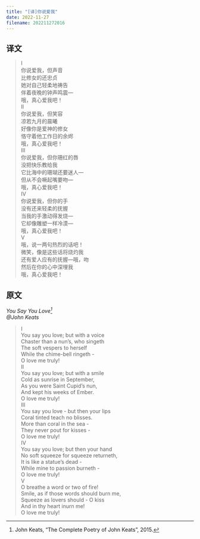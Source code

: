 ```yaml
---
title: "[译]你说爱我"
date: 2022-11-27
filename: 202211272016
---
```


## 译文

>I\
你说爱我，但声音\
比修女的还忠贞\
她对自己轻柔地祷告\
伴着夜晚的钟声鸣震—\
哦，真心爱我吧！\
II\
你说爱我，但笑容\
凉若九月的晨曦\
好像你是爱神的修女\
恪守着他工作日的余烬\
哦，真心爱我吧！\
III\
你说爱我，但你珊红的唇\
没把快乐教给我\
它比海中的珊瑚还要迷人—\
但从不会噘起嘴要吻—\
哦，真心爱我吧！\
IV\
你说爱我，但你的手\
没有还来轻柔的抚握\
当我的手激动得发烧—\
它却像雕塑一样冷漠—\
哦，真心爱我吧！\
V\
哦，说一两句热烈的话吧！\
微笑，像是这些话将烧灼我\
还有爱人应有的抚握—哦，吻\
然后在你的心中深埋我\
哦，真心爱我吧！

## 原文
*You Say You Love[^1]\
@John Keats*
>I\
You say you love; but with a voice\
Chaster than a nun’s, who singeth\
The soft vespers to herself\
While the chime-bell ringeth -\
O love me truly!\
II\
You say you love; but with a smile\
Cold as sunrise in September,\
As you were Saint Cupid’s nun,\
And kept his weeks of Ember.\
O love me truly!\
III\
You say you love - but then your lips\
Coral tinted teach no blisses.\
More than coral in the sea -\
They never pout for kisses -\
O love me truly!\
IV\
You say you love; but then your hand\
No soft squeeze for squeeze returneth,\
It is like a statue’s dead -\
While mine to passion burneth -\
O love me truly!\
V\
O breathe a word or two of fire!\
Smile, as if those words should burn me,\
Squeeze as lovers should - O kiss\
And in thy heart inurn me!\
O love me truly!

[^1]: John Keats, “The Complete Poetry of John Keats”, 2015.